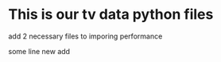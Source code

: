 This is our tv data python files
================================

add 2 necessary files to imporing performance



some line new add
